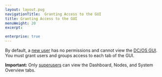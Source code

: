 ```yaml
---
layout: layout.pug
navigationTitle:  Granting Access to the GUI
title: Granting Access to the GUI
menuWeight: 20
excerpt:

enterprise: true
---
```


By default, a [new user](/mesosphere/dcos/1.9/security/ent/users-groups/) has no permissions and cannot view the [DC/OS GUI](/mesosphere/dcos/1.9/gui/). You must grant users and groups access to each tab of the GUI.

**Important:** Only [superusers](/mesosphere/dcos/1.9/security/ent/perms-reference/#superuser) can view the Dashboard, Nodes, and System Overview tabs.
